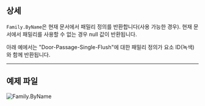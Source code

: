 ## 상세
`Family.ByName`은 현재 문서에서 패밀리 정의를 반환합니다(사용 가능한 경우). 현재 문서에서 패밀리를 사용할 수 없는 경우 null 값이 반환됩니다.

아래 예에서는 "Door-Passage-Single-Flush"에 대한 패밀리 정의가 요소 ID(녹색)와 함께 반환됩니다.
___
## 예제 파일

![Family.ByName](./Revit.Elements.Family.ByName_img.jpg)

